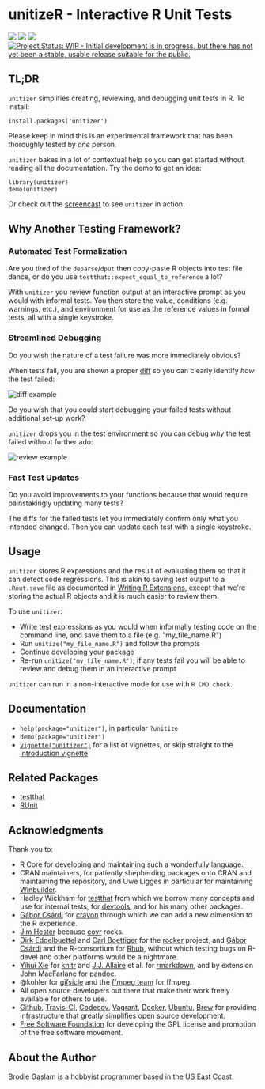 # unitizeR - Interactive R Unit Tests

[![](https://travis-ci.org/brodieG/unitizer.svg?branch=master)](https://travis-ci.org/brodieG/unitizer)
[![](https://codecov.io/github/brodieG/unitizer/coverage.svg?branch=master)](https://codecov.io/github/brodieG/unitizer?branch=master)
[![](http://www.r-pkg.org/badges/version/unitizer)](https://cran.r-project.org/package=unitizer)
[![Project Status: WIP - Initial development is in progress, but there has not yet been a stable, usable release suitable for the public.](http://www.repostatus.org/badges/latest/wip.svg)](http://www.repostatus.org/#wip)

## TL;DR

`unitizer` simplifies creating, reviewing, and debugging unit tests in R.  To install:

```
install.packages('unitizer')
```
Please keep in mind this is an experimental framework that has been thoroughly
tested by *one* person.

`unitizer` bakes in a lot of contextual help so you can get started without reading all the documentation.  Try the demo to get an idea:
```
library(unitizer)
demo(unitizer)
```
Or check out the [screencast](http://htmlpreview.github.io/?https://github.com/brodieG/unitizer/blob/rc/extra/gifshow.html) to see `unitizer` in action.

## Why Another Testing Framework?

### Automated Test Formalization

Are you tired of the `deparse`/`dput` then copy-paste R objects into test file
dance, or do you use `testthat::expect_equal_to_reference` a lot?

With `unitizer` you review function output at an interactive prompt as you
would with informal tests.  You then store the value, conditions (e.g.
warnings, etc.), and environment for use as the reference values in formal
tests, all with a single keystroke.

### Streamlined Debugging

Do you wish the nature of a test failure was more immediately obvious?

When tests fail, you are shown a proper
[diff](https://github.com/brodieG/diffobj) so you can clearly identify _how_ the
test failed:

![diff
example](https://github.com/brodieG/unitizer/raw/rc/extra/gif/review1.png)

Do you wish that you could start debugging your failed tests without
additional set-up work?

`unitizer` drops you in the test environment so you can debug _why_ the test
failed without further ado:

![review
example](https://github.com/brodieG/unitizer/raw/rc/extra/gif/review2.png)

### Fast Test Updates

Do you avoid improvements to your functions because that would require
painstakingly updating many tests?

The diffs for the failed tests let you immediately confirm only what you
intended changed.  Then you can update each test with a single keystroke.

## Usage

`unitizer` stores R expressions and the result of evaluating them so that it can
detect code regressions.  This is akin to saving test output to a
`.Rout.save` file as documented in [Writing R
Extensions](https://cran.r-project.org/doc/manuals/r-release/R-exts.html#Package-subdirectories),
except that we're storing the actual R objects and it is much easier to review
them.

To use `unitizer`:

* Write test expressions as you would when informally testing code on the
  command line, and save them to a file (e.g. "my_file_name.R")
* Run `unitize("my_file_name.R")` and follow the prompts
* Continue developing your package
* Re-run `unitize("my_file_name.R")`; if any tests fail you will be able to
  review and debug them in an interactive prompt

`unitizer` can run in a non-interactive mode for use with `R CMD check`.

## Documentation

* `help(package="unitizer")`, in particular `?unitize`
* `demo(package="unitizer")`
* [`vignette("unitizer")`](http://htmlpreview.github.io/?https://raw.githubusercontent.com/brodieG/unitizer/master/inst/doc/unitizer_index.html) for a list of vignettes, or skip straight to the [Introduction vignette](http://htmlpreview.github.io/?https://raw.githubusercontent.com/brodieG/unitizer/master/inst/doc/unitizer.html)

## Related Packages

* [testthat](https://cran.r-project.org/package=testthat)
* [RUnit](https://cran.r-project.org/package=RUnit)

## Acknowledgments

Thank you to:

* R Core for developing and maintaining such a wonderfully language.
* CRAN maintainers, for patiently shepherding packages onto CRAN and maintaining
  the repository, and Uwe Ligges in particular for maintaining
  [Winbuilder](http://win-builder.r-project.org/).
* Hadley Wickham for [testthat](https://cran.r-project.org/package=testthat)
  from which we borrow many concepts and use for internal tests, for
  [devtools](https://cran.r-project.org/package=devtools), and for his
  many other packages.
* [Gábor Csárdi](https://github.com/gaborcsardi) for
  [crayon](https://cran.r-project.org/package=crayon) through which we can
  add a new dimension to the R experience.
* [Jim Hester](https://github.com/jimhester) because
  [covr](https://cran.r-project.org/package=covr) rocks.
* [Dirk Eddelbuettel](https://github.com/eddelbuettel) and [Carl
  Boettiger](https://github.com/cboettig) for the
  [rocker](https://github.com/rocker-org/rocker) project, and [Gábor
  Csárdi](https://github.com/gaborcsardi) and the R-consortium for
  [Rhub](https://github.com/r-hub/rhub), without which testing bugs on R-devel
  and other platforms would be a nightmare.
* [Yihui Xie](https://github.com/yihui) for
  [knitr](https://cran.r-project.org/package=knitr) and  [J.J.
  Allaire](https://github.com/jjallaire) et al. for
  [rmarkdown](https://cran.r-project.org/package=rmarkdown), and by extension
  John MacFarlane for [pandoc](http://pandoc.org/).
* @kohler for [gifsicle](https://github.com/kohler/gifsicle) and the [ffmpeg
  team](http://ffmpeg.org/about.html) for ffmpeg.
* All open source developers out there that make their work freely available
  for others to use.
* [Github](https://github.com/), [Travis-CI](https://travis-ci.org/),
  [Codecov](https://codecov.io/), [Vagrant](https://www.vagrantup.com/),
  [Docker](https://www.docker.com/), [Ubuntu](https://www.ubuntu.com/),
  [Brew](https://brew.sh/) for providing infrastructure that greatly simplifies
  open source development.
* [Free Software Foundation](http://fsf.org/) for developing the GPL license and
  promotion of the free software movement.

## About the Author

Brodie Gaslam is a hobbyist programmer based in the US East Coast.
